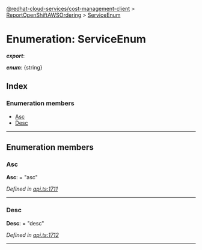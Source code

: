 [@redhat-cloud-services/cost-management-client](../README.md) > [ReportOpenShiftAWSOrdering](../modules/reportopenshiftawsordering.md) > [ServiceEnum](../enums/reportopenshiftawsordering.serviceenum.md)

# Enumeration: ServiceEnum

*__export__*: 

*__enum__*: {string}

## Index

### Enumeration members

* [Asc](reportopenshiftawsordering.serviceenum.md#asc)
* [Desc](reportopenshiftawsordering.serviceenum.md#desc)

---

## Enumeration members

<a id="asc"></a>

###  Asc

**Asc**:  = "asc"

*Defined in [api.ts:1711](https://github.com/RedHatInsights/javascript-clients/blob/master/packages/cost-management/api.ts#L1711)*

___
<a id="desc"></a>

###  Desc

**Desc**:  = "desc"

*Defined in [api.ts:1712](https://github.com/RedHatInsights/javascript-clients/blob/master/packages/cost-management/api.ts#L1712)*

___

